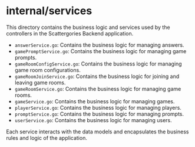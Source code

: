 # internal/services

This directory contains the business logic and services used by the controllers in the Scattergories Backend application.

- `answerService.go`: Contains the business logic for managing answers.
- `gamePromptService.go`: Contains the business logic for managing game prompts.
- `gameRoomConfigService.go`: Contains the business logic for managing game room configurations.
- `gameRoomJoinService.go`: Contains the business logic for joining and leaving game rooms.
- `gameRoomService.go`: Contains the business logic for managing game rooms.
- `gameService.go`: Contains the business logic for managing games.
- `playerService.go`: Contains the business logic for managing players.
- `promptService.go`: Contains the business logic for managing prompts.
- `userService.go`: Contains the business logic for managing users.

Each service interacts with the data models and encapsulates the business rules and logic of the application.
